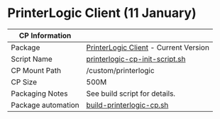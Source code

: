 # PrinterLogic Client (11 January)

|  CP Information |            |
|--------------------|------------|
| Package | [PrinterLogic Client](https://docs.printerlogic.com/1-Printerlogic/1-install-setup-upgrade/Client/Install/Ubuntu-Linux-Installation.htm) - Current Version |
| Script Name | [printerlogic-cp-init-script.sh](build/printerlogic-cp-init-script.sh) |
| CP Mount Path | /custom/printerlogic |
| CP Size | 500M |
| Packaging Notes | See build script for details. |
| Package automation | [build-printerlogic-cp.sh](build/build-printerlogic-cp.sh) |
